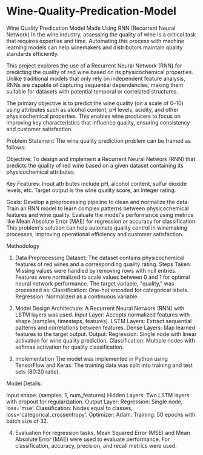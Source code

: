 # Wine-Quality-Predication-Model
Wine Quality Predication Model Made Using RNN (Recurrent Neural Network) 
In the wine industry, assessing the quality of wine is a critical task that requires expertise and time. Automating this process with machine learning models can help winemakers and distributors maintain quality standards efficiently.

This project explores the use of a Recurrent Neural Network (RNN) for predicting the quality of red wine based on its physicochemical properties. Unlike traditional models that only rely on independent feature analysis, RNNs are capable of capturing sequential dependencies, making them suitable for datasets with potential temporal or correlated structures.

The primary objective is to predict the wine quality (on a scale of 0–10) using attributes such as alcohol content, pH levels, acidity, and other physicochemical properties. This enables wine producers to focus on improving key characteristics that influence quality, ensuring consistency and customer satisfaction.

Problem Statement
The wine quality prediction problem can be framed as follows:

Objective:
To design and implement a Recurrent Neural Network (RNN) that predicts the quality of red wine based on a given dataset containing its physicochemical attributes.

Key Features:
Input attributes include pH, alcohol content, sulfur dioxide levels, etc.
Target output is the wine quality score, an integer rating.

Goals:
Develop a preprocessing pipeline to clean and normalize the data.
Train an RNN model to learn complex patterns between physicochemical features and wine quality.
Evaluate the model's performance using metrics like Mean Absolute Error (MAE) for regression or accuracy for classification.
This problem's solution can help automate quality control in winemaking processes, improving operational efficiency and customer satisfaction.

Methodology
1. Data Preprocessing
Dataset:
The dataset contains physicochemical features of red wines and a corresponding quality rating.
Steps Taken:
Missing values were handled by removing rows with null entries.
Features were normalized to scale values between 0 and 1 for optimal neural network performance.
The target variable, "quality," was processed as:
Classification: One-hot encoded for categorical labels.
Regression: Normalized as a continuous variable.

3. Model Design
Architecture:
A Recurrent Neural Network (RNN) with LSTM layers was used.
Input Layer: Accepts normalized features with shape (samples, timesteps, features).
LSTM Layers: Extract sequential patterns and correlations between features.
Dense Layers: Map learned features to the target output.
Output:
Regression: Single node with linear activation for wine quality prediction.
Classification: Multiple nodes with softmax activation for quality classification.

5. Implementation
The model was implemented in Python using TensorFlow and Keras. The training data was split into training and test sets (80:20 ratio).

Model Details:

Input shape: (samples, 1, num_features)
Hidden Layers: Two LSTM layers with dropout for regularization.
Output Layer:
Regression: Single node, loss='mse'.
Classification: Nodes equal to classes, loss='categorical_crossentropy'.
Optimizer: Adam.
Training: 50 epochs with batch size of 32.

4. Evaluation
For regression tasks, Mean Squared Error (MSE) and Mean Absolute Error (MAE) were used to evaluate performance.
For classification, accuracy, precision, and recall metrics were used.

